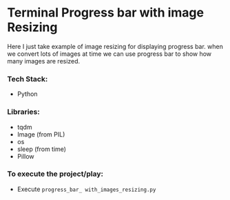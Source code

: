 # Terminal Progress bar with image Resizing
Here I just take example of image resizing for displaying progress bar. when we convert lots of images at time we can use progress bar to show how many images are resized.

### Tech Stack:
+ Python

### Libraries:
+ tqdm
+ Image (from PIL)
+ os
+ sleep (from time)
+ Pillow
### To execute the project/play:

+ Execute `progress_bar_ with_images_resizing.py`
